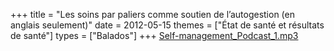 +++
title = "Les soins par paliers comme soutien de l’autogestion (en anglais seulement)"
date = 2012-05-15
themes = ["État de santé et résultats de santé"]
types = ["Balados"]
+++
[Self-management_Podcast_1.mp3](/files/Self-management_Podcast_1.mp3)
